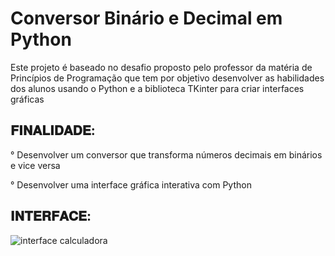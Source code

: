 # Conversor Binário e Decimal em Python

Este projeto é baseado no desafio proposto pelo professor da matéria de Princípios de Programação que tem por objetivo desenvolver as habilidades dos alunos usando o Python e a biblioteca TKinter para criar interfaces gráficas

𝐅𝐈𝐍𝐀𝐋𝐈𝐃𝐀𝐃𝐄:
------------------------------------------------------------------------------------

° Desenvolver um conversor que transforma números decimais em binários e vice versa

° Desenvolver uma interface gráfica interativa com Python

𝐈𝐍𝐓𝐄𝐑𝐅𝐀𝐂𝐄:
------------------------------------------------------------------------------------


![interface calculadora](https://github.com/user-attachments/assets/34824ed2-ae71-41bc-a32c-078abc0b4fb4)

